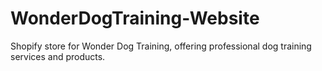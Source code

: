 # WonderDogTraining-Website
Shopify store for Wonder Dog Training, offering professional dog training services and products.
